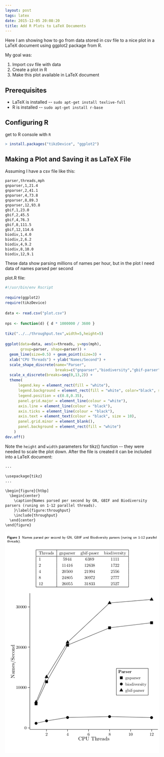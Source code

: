 ```yaml
---
layout: post
tags: latex
date: 2015-12-05 20:08:20
title: Add R Plots to LaTeX Documents
---
```


Here I am showing how to go from data stored in csv file to a nice plot in
a LaTeX document using ggplot2 package from R.

My goal was:

1. Import csv file with data
2. Create a plot in R
3. Make this plot available in LaTeX document

Prerequisites
-------------

* LaTeX is installed -- `sudo apt-get install texlive-full`
* R is installed -- `sudo apt-get install r-base`

Configuring R
-------------

get to R console with `R`

```r
> install.packages("tikzDevice", "ggplot2")
```

Making a Plot and Saving it as LaTeX File
-----------------------------------------

Assuming I have a csv file like this:

```
parser,threads,mph
gnparser,1,21.4
gnparser,2,41.1
gnparser,4,73.8
gnparser,8,89.3
gnparser,12,93.8
gbif,1,23.0
gbif,2,45.5
gbif,4,76.3
gbif,8,111.5
gbif,12,114.6
biodiv,1,4.0
biodiv,2,6.2
biodiv,4,9.2
biodiv,8,10.0
biodiv,12,9.1
```

These data show parsing millions of names per hour, but in the plot I need
data of names parsed per second

plot.R file:

```r
#!/usr/bin/env Rscript

require(ggplot2)
require(tikzDevice)

data <- read.csv("plot.csv")

nps <- function(d) { d * 1000000 / 3600 }

tikz("../../throughput.tex",width=5,height=5)

ggplot(data=data, aes(x=threads, y=nps(mph),
       group=parser, shape=parser)) +
  geom_line(size=0.5) + geom_point(size=3) +
  xlab("CPU Threads") + ylab("Names/Second") +
  scale_shape_discrete(name="Parser",
                       breaks=c("gnparser","biodiversity","gbif-parser")) +
  scale_x_discrete(breaks=seq(0,13,2)) +
  theme(
      legend.key = element_rect(fill = "white"),
      legend.background = element_rect(fill = "white", color="black", size=0.3),
      legend.position = c(0.8,0.35),
      panel.grid.major = element_line(colour = "white"),
      axis.line = element_line(colour = "black"),
      axis.ticks = element_line(colour = "black"),
      axis.text = element_text(colour = "black", size = 10),
      panel.grid.minor = element_blank(),
      panel.background = element_rect(fill = "white")
    )
dev.off()
```

Note the `height` and `width` parameters for tikz() function -- they were
needed to scale the plot down.  After the file is created it can be included
into a LaTeX document:

```
...

\usepackage{tikz}
...

\begin{figure}[htbp]
  \begin{center}
    \caption{Names parsed per second by GN, GBIF and Biodiversity parsers (runing on 1-12 parallel threads).
    }\label{figure:throughput}
    \include{throughput}
  \end{center}
\end{figure}
```

![Tikz Plot][tikzplot]

[tikzplot]: /img/tikz_image.png
